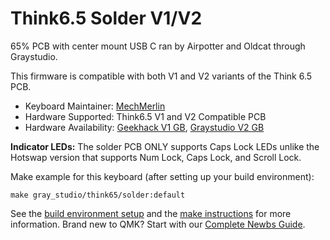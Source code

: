 # Think6.5 Solder V1/V2

65% PCB with center mount USB C ran by Airpotter and Oldcat through Graystudio. 

This firmware is compatible with both V1 and V2 variants of the Think 6.5 PCB. 

* Keyboard Maintainer: [MechMerlin](https://github.com/mechmerlin)  
* Hardware Supported: Think6.5 V1 and V2 Compatible PCB  
* Hardware Availability: [Geekhack V1 GB](https://geekhack.org/index.php?topic=100166.0), [Graystudio V2 GB](https://graystudio.club/products/gb-think6-5-v2)

**Indicator LEDs:** The solder PCB ONLY supports Caps Lock LEDs unlike the Hotswap version that supports Num Lock, Caps Lock, and Scroll Lock.  

Make example for this keyboard (after setting up your build environment):

    make gray_studio/think65/solder:default

See the [build environment setup](https://docs.qmk.fm/#/getting_started_build_tools) and the [make instructions](https://docs.qmk.fm/#/getting_started_make_guide) for more information. Brand new to QMK? Start with our [Complete Newbs Guide](https://docs.qmk.fm/#/newbs).
